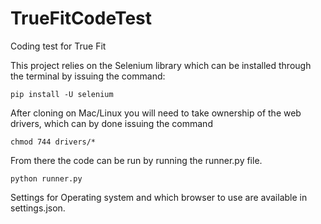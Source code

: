 # TrueFitCodeTest
Coding test for True Fit

This project relies on the Selenium library which can be installed through the terminal by issuing the command:

```
pip install -U selenium
```

After cloning on Mac/Linux you will need to take ownership of the web drivers, which can by done issuing the command 

```
chmod 744 drivers/*
```

From there the code can be run by running the runner.py file. 

```
python runner.py
```

Settings for Operating system and which browser to use are available in settings.json. 
